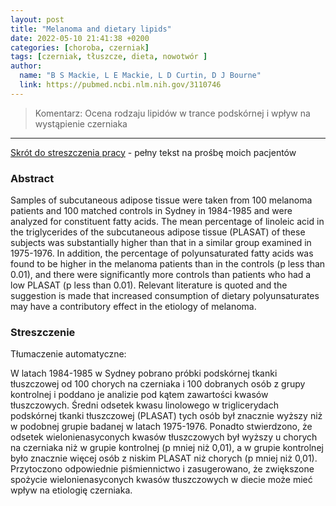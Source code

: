 ```yaml
---
layout: post
title: "Melanoma and dietary lipids"
date: 2022-05-10 21:41:38 +0200
categories: [choroba, czerniak]
tags: [czerniak, tłuszcze, dieta, nowotwór ]
author:
  name: "B S Mackie, L E Mackie, L D Curtin, D J Bourne" 
  link: https://pubmed.ncbi.nlm.nih.gov/3110746
---
```

> Komentarz: Ocena rodzaju lipidów w trance podskórnej i wpływ na wystąpienie czerniaka
<hr>

[Skrót do streszczenia pracy](https://pubmed.ncbi.nlm.nih.gov/3110746/) - pełny tekst na prośbę moich pacjentów

### Abstract
Samples of subcutaneous adipose tissue were taken from 100 melanoma patients and 100 matched controls in Sydney in 1984-1985 and were analyzed for constituent fatty acids. The mean percentage of linoleic acid in the triglycerides of the subcutaneous adipose tissue (PLASAT) of these subjects was substantially higher than that in a similar group examined in 1975-1976. In addition, the percentage of polyunsaturated fatty acids was found to be higher in the melanoma patients than in the controls (p less than 0.01), and there were significantly more controls than patients who had a low PLASAT (p less than 0.01). Relevant literature is quoted and the suggestion is made that increased consumption of dietary polyunsaturates may have a contributory effect in the etiology of melanoma.

### Streszczenie
Tłumaczenie automatyczne:

W latach 1984-1985 w Sydney pobrano próbki podskórnej tkanki tłuszczowej od 100 chorych na czerniaka i 100 dobranych osób z grupy kontrolnej i poddano je analizie pod kątem zawartości kwasów tłuszczowych. Średni odsetek kwasu linolowego w triglicerydach podskórnej tkanki tłuszczowej (PLASAT) tych osób był znacznie wyższy niż w podobnej grupie badanej w latach 1975-1976. Ponadto stwierdzono, że odsetek wielonienasyconych kwasów tłuszczowych był wyższy u chorych na czerniaka niż w grupie kontrolnej (p mniej niż 0,01), a w grupie kontrolnej było znacznie więcej osób z niskim PLASAT niż chorych (p mniej niż 0,01). Przytoczono odpowiednie piśmiennictwo i zasugerowano, że zwiększone spożycie wielonienasyconych kwasów tłuszczowych w diecie może mieć wpływ na etiologię czerniaka.
